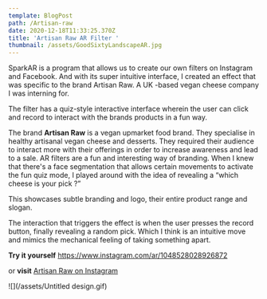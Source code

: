 ```yaml
---
template: BlogPost
path: /Artisan-raw
date: 2020-12-18T11:33:25.370Z
title: 'Artisan Raw AR Filter '
thumbnail: /assets/GoodSixtyLandscapeAR.jpg
---
```

<!--StartFragment-->

SparkAR is a program that allows us to create our own filters on Instagram and Facebook. And with its super intuitive interface, I created an effect that was specific to the brand Artisan Raw. A UK -based vegan cheese company I was interning for.

The filter has a quiz-style interactive interface wherein the user can click and record to interact with the brands products in a fun way.

The brand **Artisan Raw** is a vegan upmarket food brand. They specialise in healthy artisanal vegan cheese and desserts. They required their audience to interact more with their offerings in order to increase awareness and lead to a sale. AR filters are a fun and interesting way of branding. When I knew that there's a face segmentation that allows certain movements to activate the fun quiz mode, I played around with the idea of revealing a “which cheese is your pick ?”

This showcases subtle branding and logo, their entire product range and slogan.

The interaction that triggers the effect is when the user presses the record button, finally revealing a random pick. Which I think is an intuitive move and mimics the mechanical feeling of taking something apart.

**Try it yourself**  <https://www.instagram.com/ar/1048528028926872>

or **visit**  [Artisan Raw on Instagram](https://www.instagram.com/artisanraw/?hl=en) 

![](/assets/Untitled design.gif)

<!--EndFragment-->
